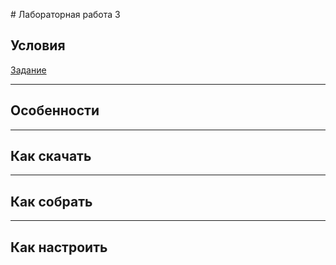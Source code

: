 ﻿﻿# Лабораторная работа 3

## Условия

[Задание](ООП_ТЗ_Лабораторная_работа_3.docx)

---

## Особенности



---

## Как скачать



---

## Как собрать



---

## Как настроить

